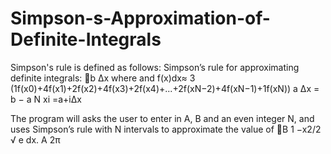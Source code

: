 # Simpson-s-Approximation-of-Definite-Integrals
Simpson's rule is defined as follows:
Simpson’s rule for approximating definite integrals: 􏰆b ∆x
where
and
f(x)dx≈ 3 (1f(x0)+4f(x1)+2f(x2)+4f(x3)+2f(x4)+...+2f(xN−2)+4f(xN−1)+1f(xN)) a
∆x = b − a N
xi =a+i∆x

The program will asks the user to enter in A, B and an even integer N, and uses Simpson’s rule with N intervals to approximate the value of
􏰆B 1 −x2/2
√ e dx.
A 2π
